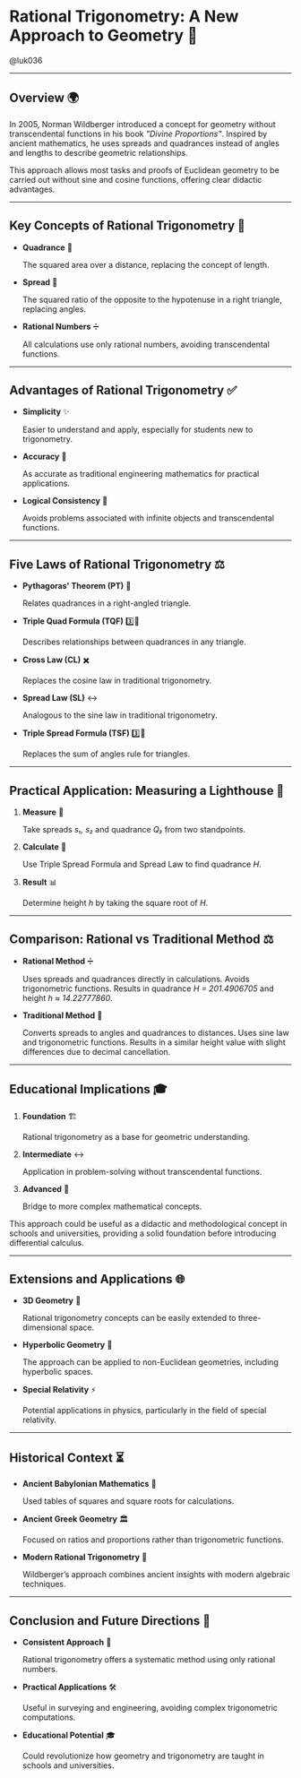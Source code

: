 
# Rational Trigonometry: A New Approach to Geometry 📐  

@luk036  

---  

## Overview 🌍  

In 2005, Norman Wildberger introduced a concept for geometry without transcendental functions in his book *"Divine Proportions"*. Inspired by ancient mathematics, he uses spreads and quadrances instead of angles and lengths to describe geometric relationships.  

This approach allows most tasks and proofs of Euclidean geometry to be carried out without sine and cosine functions, offering clear didactic advantages.  

---  

## Key Concepts of Rational Trigonometry 🔑  

- **Quadrance** 📏  

  The squared area over a distance, replacing the concept of length.  

- **Spread** 📐  

  The squared ratio of the opposite to the hypotenuse in a right triangle, replacing angles.  

- **Rational Numbers** ➗  

  All calculations use only rational numbers, avoiding transcendental functions.  

---  

## Advantages of Rational Trigonometry ✅  

- **Simplicity** ✨  

  Easier to understand and apply, especially for students new to trigonometry.  

- **Accuracy** 🎯  

  As accurate as traditional engineering mathematics for practical applications.  

- **Logical Consistency** 🔗  

  Avoids problems associated with infinite objects and transcendental functions.  

---  

## Five Laws of Rational Trigonometry ⚖️  

- **Pythagoras' Theorem (PT)** 🔺  

  Relates quadrances in a right-angled triangle.  

- **Triple Quad Formula (TQF)** 3️⃣📏  

  Describes relationships between quadrances in any triangle.  

- **Cross Law (CL)** ✖️  

  Replaces the cosine law in traditional trigonometry.  

- **Spread Law (SL)** ↔️  

  Analogous to the sine law in traditional trigonometry.  

- **Triple Spread Formula (TSF)** 3️⃣📐  

  Replaces the sum of angles rule for triangles.  

---  

## Practical Application: Measuring a Lighthouse 🗼  

1. **Measure** 📏  

   Take spreads *s₁, s₂* and quadrance *Q₃* from two standpoints.  

2. **Calculate** 🧮  

   Use Triple Spread Formula and Spread Law to find quadrance *H*.  

3. **Result** 📊  

   Determine height *h* by taking the square root of *H*.  

---  

## Comparison: Rational vs Traditional Method ⚖️  

- **Rational Method** ➗  

  Uses spreads and quadrances directly in calculations. Avoids trigonometric functions. Results in quadrance *H = 201.4906705* and height *h ≈ 14.22777860*.  

- **Traditional Method** 📐  

  Converts spreads to angles and quadrances to distances. Uses sine law and trigonometric functions. Results in a similar height value with slight differences due to decimal cancellation.  

---  

## Educational Implications 🎓  

1. **Foundation** 🏗️  

   Rational trigonometry as a base for geometric understanding.  

2. **Intermediate** ↔️  

   Application in problem-solving without transcendental functions.  

3. **Advanced** 🚀  

   Bridge to more complex mathematical concepts.  

This approach could be useful as a didactic and methodological concept in schools and universities, providing a solid foundation before introducing differential calculus.  

---  

## Extensions and Applications 🌐  

- **3D Geometry** 🧊  

  Rational trigonometry concepts can be easily extended to three-dimensional space.  

- **Hyperbolic Geometry** 🌌  

  The approach can be applied to non-Euclidean geometries, including hyperbolic spaces.  

- **Special Relativity** ⚡  

  Potential applications in physics, particularly in the field of special relativity.  

---  

## Historical Context ⏳  

- **Ancient Babylonian Mathematics** 🏺  

  Used tables of squares and square roots for calculations.  

- **Ancient Greek Geometry** 🏛️  

  Focused on ratios and proportions rather than trigonometric functions.  

- **Modern Rational Trigonometry** 🔄  

  Wildberger’s approach combines ancient insights with modern algebraic techniques.  

---  

## Conclusion and Future Directions 🔮  

- **Consistent Approach** 🔄  

  Rational trigonometry offers a systematic method using only rational numbers.  

- **Practical Applications** 🛠️  

  Useful in surveying and engineering, avoiding complex trigonometric computations.  

- **Educational Potential** 🎓  

  Could revolutionize how geometry and trigonometry are taught in schools and universities.  
